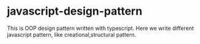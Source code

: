 # javascript-design-pattern
This is OOP design pattern written with typescript.
Here we write different javascript pattern, like creational,structural pattern.
